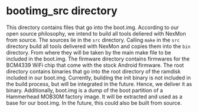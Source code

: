 # bootimg_src directory

This directory contains files that go into the boot.img. According 
to our open source philosophy, we intend to build all tools deliered
with NexMon from source. The sources lie in the `src` directory.
Calling `make` in the `src` directory build all tools delivered with
NexMon and copies them into the `bin` directory. From where they 
will be taken by the main make file to be included in the boot.img.
The firmware directory contains firmwares for the BCM4339 WiFi chip
that come with the stock Android firmware. The root directory 
contains binaries that go into the root directory of the ramdisk 
included in our boot.img. Currently, building the init binary is not
included in the build process, but will be integrated in the future.
Hence, we deliver it as binary. Additionally, boot.img is a dump of 
the boot partition of a Hammerhead MOB30M factory image. It will be
extracted and used as a base for our boot.img. In the future, this
could also be built from source.